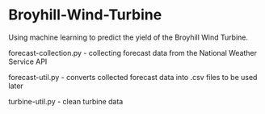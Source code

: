 # Broyhill-Wind-Turbine
Using machine learning to predict the yield of the Broyhill Wind Turbine. 

forecast-collection.py - collecting forecast data from the National Weather Service API

forecast-util.py       - converts collected forecast data into .csv files to be used later

turbine-util.py        - clean turbine data
